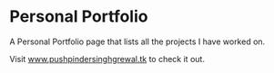 # Personal Portfolio
A Personal Portfolio page that lists all the projects I have worked on. 

Visit www.pushpindersinghgrewal.tk to check it out.

